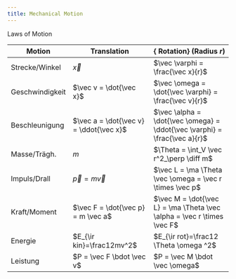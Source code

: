 ```yaml
---
title: Mechanical Motion
---
```


Laws of Motion

| **Motion** |  Translation | { Rotation} (Radius $r$) |
|---|---|---|
|Strecke/Winkel |  $\vec x$ |  $\vec \varphi =  \frac{\vec x}{r}$|
|Geschwindigkeit |  $\vec v = \dot{\vec x}$ |  $\vec \omega = \dot{\vec \varphi} = \frac{\vec v}{r}$ |
|Beschleunigung |  $\vec a = \dot{\vec v} = \ddot{\vec x}$ |  $\vec \alpha = \dot{\vec \omega} = \ddot{\vec \varphi} = \frac{\vec a}{r}$ |
|Masse/Trägh. |  $m$ |  $\Theta = \int_V \vec r^2_\perp \diff m$ |
|Impuls/Drall |  $\vec p =m \vec v$ |  $\vec L = \ma \Theta \vec \omega = \vec r \times \vec p$ |
|Kraft/Moment |  $\vec F = \dot{\vec p} = m \vec a$ |   $\vec M = \dot{\vec L} = \ma \Theta \vec \alpha = \vec r \times \vec F$ |
|Energie |  $E_{\ir kin}=\frac12mv^2$ |  $E_{\ir rot}=\frac12 \Theta \omega ^2$|
|Leistung |  $P = \vec F \bdot \vec v$ |  $P = \vec M \bdot \vec \omega$|
